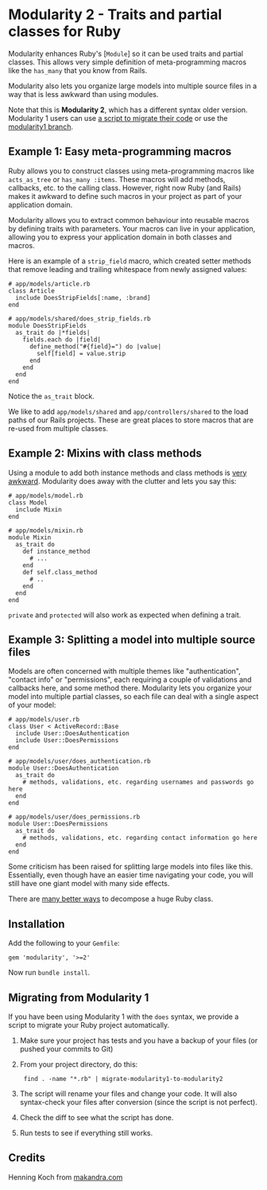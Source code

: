 Modularity 2 - Traits and partial classes for Ruby
==================================================

Modularity enhances Ruby's [`Module`] so it can be used traits and partial classes.
This allows very simple definition of meta-programming macros like the
`has_many` that you know from Rails.

Modularity also lets you organize large models into multiple source files
in a way that is less awkward than using modules.

Note that this is **Modularity 2**, which has a different syntax older version.
Modularity 1 users can use [a script to migrate their code](#migrating-from-modularity-1)
or use the [modularity1 branch](https://github.com/makandra/modularity/tree/modularity1).


Example 1: Easy meta-programming macros
----------------------------------------

Ruby allows you to construct classes using meta-programming macros like
`acts_as_tree` or `has_many :items`. These macros will add methods,
callbacks, etc. to the calling class. However, right now Ruby (and Rails) makes it awkward to define
such macros in your project as part of your application domain.

Modularity allows you to extract common behaviour into reusable macros by defining traits with parameters.
Your macros can live in your application, allowing you to express your application domain in both classes
and macros.

Here is an example of a `strip_field` macro, which created setter methods that remove leading and trailing whitespace from newly assigned values:

    # app/models/article.rb
    class Article
      include DoesStripFields[:name, :brand]
    end

    # app/models/shared/does_strip_fields.rb
    module DoesStripFields
      as_trait do |*fields|
        fields.each do |field|
          define_method("#{field}=") do |value|
            self[field] = value.strip
          end
        end
      end
    end

Notice the `as_trait` block.

We like to add `app/models/shared` and `app/controllers/shared` to the load paths of our Rails projects.
These are great places to store macros that are re-used from multiple classes.


Example 2: Mixins with class methods
------------------------------------

Using a module to add both instance methods and class methods is
[very awkward](http://redcorundum.blogspot.com/2006/06/mixing-in-class-methods.html).
Modularity does away with the clutter and lets you say this:

    # app/models/model.rb
    class Model
      include Mixin
    end

    # app/models/mixin.rb
    module Mixin
      as_trait do
        def instance_method
          # ...
        end
        def self.class_method
          # ..
        end
      end
    end

`private` and `protected` will also work as expected when defining a trait.


Example 3: Splitting a model into multiple source files
-------------------------------------------------------

Models are often concerned with multiple themes like "authentication", "contact info" or "permissions", each requiring
a couple of validations and callbacks here, and some method there. Modularity lets you organize your model into multiple
partial classes, so each file can deal with a single aspect of your model:

    # app/models/user.rb
    class User < ActiveRecord::Base
      include User::DoesAuthentication
      include User::DoesPermissions
    end

    # app/models/user/does_authentication.rb
    module User::DoesAuthentication
      as_trait do
        # methods, validations, etc. regarding usernames and passwords go here
      end
    end

    # app/models/user/does_permissions.rb
    module User::DoesPermissions
      as_trait do
        # methods, validations, etc. regarding contact information go here
      end
    end

Some criticism has been raised for splitting large models into files like this.
Essentially, even though have an easier time navigating your code, you will still
have one giant model with many side effects.

There are [many better ways](http://blog.codeclimate.com/blog/2012/10/17/7-ways-to-decompose-fat-activerecord-models/)
to decompose a huge Ruby class.


Installation
------------

Add the following to your `Gemfile`:

    gem 'modularity', '>=2'

Now run `bundle install`.


Migrating from Modularity 1
---------------------------

If you have been using Modularity 1 with the `does` syntax, we provide a script to migrate your Ruby project
automatically.

1. Make sure your project has tests and you have a backup of your files (or pushed your commits to Git)

2. From your project directory, do this:

        find . -name "*.rb" | migrate-modularity1-to-modularity2

3. The script will rename your files and change your code. It will also syntax-check your files after conversion
   (since the script is not perfect).

4. Check the diff to see what the script has done.

5. Run tests to see if everything still works.




Credits
-------

Henning Koch from [makandra.com](http://makandra.com/)


